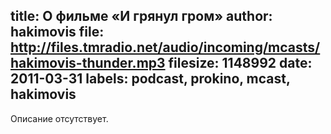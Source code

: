 title: О фильме «И грянул гром»
author: hakimovis
file: http://files.tmradio.net/audio/incoming/mcasts/hakimovis-thunder.mp3
filesize: 1148992
date: 2011-03-31
labels: podcast, prokino, mcast, hakimovis
---
Описание отсутствует.
